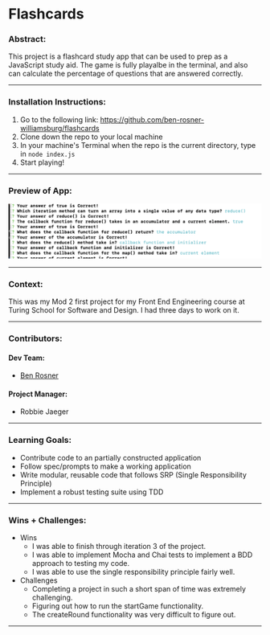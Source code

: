 # Flashcards

### Abstract:
This project is a flashcard study app that can be used to prep as a JavaScript study aid. The game is fully playalbe in the terminal, and also can calculate the percentage of questions that are answered correctly.

---
### Installation Instructions:
1. Go to the following link: https://github.com/ben-rosner-williamsburg/flashcards
2. Clone down the repo to your local machine
3. In your machine's Terminal when the repo is the current directory, type in `node index.js`
4. Start playing!
---
### Preview of App:
![Flashcards Screenshot](assets/flashcards_screenshot.png)

---
### Context:
This was my Mod 2 first project for my Front End Engineering course at Turing School for Software and Design. I had three days to work on it.

---
### Contributors:
#### Dev Team:
- [Ben Rosner](https://github.com/ben-rosner-williamsburg)
#### Project Manager:
- Robbie Jaeger
---
### Learning Goals:
- Contribute code to an partially constructed application
- Follow spec/prompts to make a working application
- Write modular, reusable code that follows SRP (Single Responsibility Principle)
- Implement a robust testing suite using TDD
---
### Wins + Challenges:

- Wins
  - I was able to finish through iteration 3 of the project.
  - I was able to implement Mocha and Chai tests to implement a BDD approach to testing my code.
  - I was able to use the single responsibility principle fairly well.
- Challenges
  - Completing a project in such a short span of time was extremely challenging.
  - Figuring out how to run the startGame functionality.
  - The createRound functionality was very difficult to figure out.
---